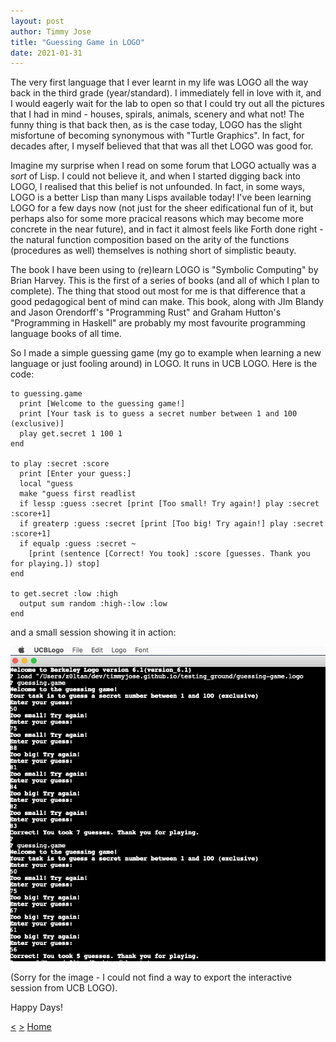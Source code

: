 ```yaml
---
layout: post
author: Timmy Jose
title: "Guessing Game in LOGO"
date: 2021-01-31
---
```


The very first language that I ever learnt in my life was LOGO all the way back in the third grade (year/standard). I immediately fell in love with it, and I would eagerly wait for
the lab to open so that I could try out all the pictures that I had in mind - houses, spirals, animals, scenery and what not! The funny thing is that back then, as is the case today, LOGO has the slight misfortune of becoming synonymous with "Turtle Graphics". In fact, for decades after, I myself believed that that was all thet LOGO was good for.

Imagine my surprise when I read on some forum that LOGO actually was a *sort* of Lisp. I could not believe it, and when I started digging back into LOGO, I realised that this belief is not unfounded. In fact, in some ways, LOGO is a better Lisp than many Lisps available today! I've been learning LOGO for a few days now (not just for the sheer edificational
fun of it, but perhaps also for some more pracical reasons which may become more concrete in the near future), and in fact it almost feels like Forth done right - the natural function composition based on the arity of the functions (procedures as well) themselves is nothing short of simplistic beauty.

The book I have been using to (re)learn LOGO is "Symbolic Computing" by Brian Harvey. This is the first of a series of books (and all of which I plan to complete). The thing that stood out most for me is that difference that a good pedagogical bent of mind can make. This book, along with JIm Blandy and Jason Orendorff's "Programming Rust" and Graham Hutton's "Programming in Haskell" are probably my most favourite programming language books of all time.

So I made a simple guessing game (my go to example when learning a new language or just fooling around) in LOGO. It runs in UCB LOGO. Here is the code:

```
to guessing.game
  print [Welcome to the guessing game!]
  print [Your task is to guess a secret number between 1 and 100 (exclusive)]
  play get.secret 1 100 1
end

to play :secret :score
  print [Enter your guess:]
  local "guess
  make "guess first readlist
  if lessp :guess :secret [print [Too small! Try again!] play :secret :score+1]
  if greaterp :guess :secret [print [Too big! Try again!] play :secret :score+1]  
  if equalp :guess :secret ~
    [print (sentence [Correct! You took] :score [guesses. Thank you for playing.]) stop] 
end

to get.secret :low :high
  output sum random :high-:low :low
end

```

and a small session showing it in action:

![Demo](/assets/images/guessing-game-in-logo.png)

(Sorry for the image - I could not find a way to export the interactive session from UCB LOGO).

Happy Days!

[<](2020-09-19-parser-combinator-library-idris)
[>](2021-09-13-functional-insertion-sort-in-ats)
[Home](/index.html)
